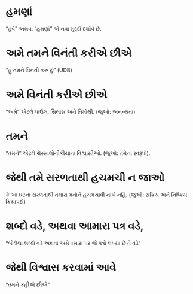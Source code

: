 # હમણાં 

 “હવે” અથવા “હમણાં” એ નવા મુદ્દો દર્શાવે છે.
# અમે તમને વિનંતી કરીએ છીએ 

 “હું તમને વિનંતી કરું છું” (UDB)
# અમે વિનંતી કરીએ છીએ 

 “અમે” એટલે પાઉલ, સિલાસ અને તિમોથી. (જુઓ: અનન્યતા) 
# તમને 

 “તમને” એટલે થેસ્સાલોનીકીયાના વિશ્વાસીઓ. (જુઓ: તમેના સ્વરૂપો).
# જેથી તમે સરળતાથી હચમચી ન જાઓ 

 કે આ ઘટના સરળતાથી તમારા મનોને હચમચાવી નાખે નહિ. (જુઓ: સક્રિય અને નિષ્ક્રિય ક્રિયાપદો)
# શબ્દો વડે, અથવા આમારા પત્ર વડે, 

 “બોલેલા શબ્દો વડે અથવા અમે તમારા પર જે પત્રો લખ્યા છે તે વડે”
# જેથી વિશ્વાસ કરવામાં આવે 

 “તમને કહીએ છીએ” 